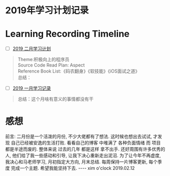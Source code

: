 # 2019年学习计划记录

# Learning Recording Timeline

- [ ] [2019 二月学习计划 ](--./2019-02/2019-02-read-list.md--)


> Theme:积极向上的程序员      
> Source Code Read Plan: Aspect      
> Reference Book List:《码农翻身》《软技能》《iOS面试之道》    
> 总结：


- [ ] [2019 一月学习记录 ](--./2019-01/2019-01-read-list.md--)


> 总结：这个月啥有意义的事情都没有干



# 感想

前言:
  二月份是一个活泼的月份, 不少大佬都有了想法. 这时候也想出去试试, 才发现 自己已经被安逸的生活打败. 看看自己的博客 中堆满了 各种负面情绪 而 项目 都是半途而废的. 整体来说 过去的几年 都是这样 拿不出手. 
  还好周围有许多优秀的人, 他们给了我一些感动和引导, 让我下决心重新走出泥沼.
  为了让今年不再虚度, 我决心和马老师学习, 月初指定大方向, 月末总结.
  每周保持一片博客更新, 每个季度 完成一个主题.
  希望我能坚持下去. ---- xim o'clock 2019.02.12

